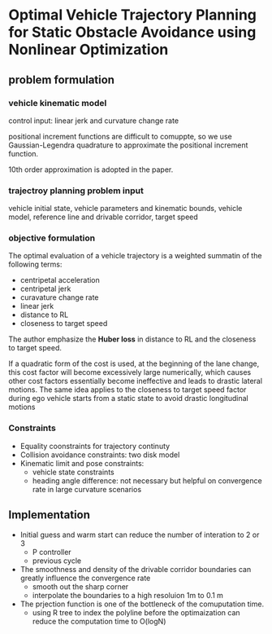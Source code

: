 # Optimal Vehicle Trajectory Planning for Static Obstacle Avoidance using Nonlinear Optimization

## problem formulation 

### vehicle kinematic model

control input: linear jerk and curvature change rate 

positional increment functions are difficult to comuppte, so we use Gaussian-Legendra quadrature to approximate the positional increment function.

10th order approximation is adopted in the paper.

### trajectroy planning problem input

vehicle initial state, vehicle parameters and kinematic bounds, vehicle model, reference line and drivable corridor, target speed

### objective formulation

The optimal evaluation of a vehicle trajectory is a weighted summatin of the following terms:
- centripetal acceleration
- centripetal jerk
- curavature change rate
- linear jerk
- distance to RL
- closeness to target speed

The author emphasize the **Huber loss** in distance to RL and the closeness to target speed. 

If a quadratic form of the cost is used, at the beginning of the lane change, this cost factor will become excessively large numerically, which causes other cost factors essentially become ineffective and leads to drastic lateral motions. The same idea applies to the closeness to target speed factor during ego vehicle starts from a static state to avoid drastic longitudinal motions

### Constraints

- Equality coonstraints for trajectory continuty
- Collision avoidance constraints: two disk model
- Kinematic limit and pose constraints:
  - vehicle state constraints
  - heading angle difference: not necessary but helpful on convergence rate in large curvature scenarios

## Implementation

- Initial guess and warm start can reduce the number of interation to 2 or 3
  - P controller 
  - previous cycle 
- The smoothness and density of the drivable corridor boundaries can greatly influence the convergence rate
  - smooth out the sharp corner
  - interpolate the boundaries to a high resoluion 1m to 0.1 m
- The prjection function is one of the bottleneck of the comuputation time.
  - using R tree to index the polyline before the optimaization can reduce the computation time to O(logN)
  
  
